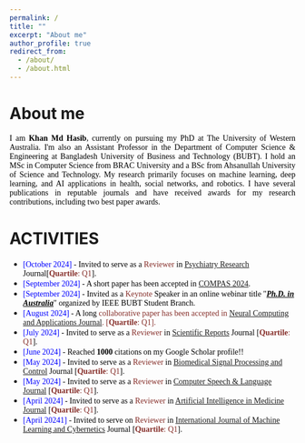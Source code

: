 ```yaml
---
permalink: /
title: ""
excerpt: "About me"
author_profile: true
redirect_from: 
  - /about/
  - /about.html
---
```


# About me

<p style="text-align:justify; color:black; font-family:Georgia"> I am <b>Khan Md Hasib</b>, currently on pursuing my PhD at The University of Western Australia. I'm also an Assistant Professor in the Department of Computer Science & Engineering at Bangladesh University of Business and Technology (BUBT). I hold an MSc in Computer Science from BRAC University and a BSc from Ahsanullah University of Science and Technology. My research primarily focuses on machine learning, deep learning, and AI applications in health, social networks, and robotics. I have several publications in reputable journals and have received awards for my research contributions, including two best paper awards.</p>


# ACTIVITIES
* <span style="font-family:Georgia; color:black"><span style="color:Blue">[October 2024]</span> - Invited to serve as a <span style="color:#852d28">Reviewer</span> in [Psychiatry Research](https://www.sciencedirect.com/journal/psychiatry-research) Journal[<span style="color:#852d28"><b>Quartile</b>: Q1</span>].</span>
* <span style="font-family:Georgia; color:black"><span style="color:Blue">[September 2024]</span> - A short paper has been accepted in [COMPAS 2024](https://www.compasconf.org/).
* <span style="font-family:Georgia; color:black"><span style="color:Blue">[September 2024]</span> - Invited as a <span style="color:#852d28">Keynote</span> Speaker in an online webinar title "<b><i><u>Ph.D. in Australia</u></i></b>" organized by IEEE BUBT Student Branch.</span>
* <span style="font-family:Georgia; color:black"><span style="color:Blue">[August 2024]</span> - A long <span style="color:#852d28">collaborative paper has been accepted in [Neural Computing and Applications Journal](https://link.springer.com/journal/521). [<span style="color:#852d28"><b>Quartile</b>: Q1</span>].</span>
* <span style="font-family:Georgia; color:black"><span style="color:Blue">[July 2024]</span> - Invited to serve as a <span style="color:#852d28">Reviewer</span> in [Scientific Reports](https://www.nature.com/srep/) Journal [<span style="color:#852d28"><b>Quartile</b>: Q1</span>].</span>
* <span style="font-family:Georgia; color:black"><span style="color:Blue">[June 2024]</span> - Reached <b>1000</b> citations on my Google Scholar profile!!
* <span style="font-family:Georgia; color:black"><span style="color:Blue">[May 2024]</span> - Invited to serve as a <span style="color:#852d28">Reviewer</span> in [Biomedical Signal Processing and Control](https://www.sciencedirect.com/journal/biomedical-signal-processing-and-control) Journal [<span style="color:#852d28"><b>Quartile</b>: Q1</span>].</span>
* <span style="font-family:Georgia; color:black"><span style="color:Blue">[May 2024]</span> - Invited to serve as a <span style="color:#852d28">Reviewer</span> in [Computer Speech & Language Journal](https://www.sciencedirect.com/journal/computer-speech-and-language) [<span style="color:#852d28"><b>Quartile</b>: Q1</span>].</span>
* <span style="font-family:Georgia; color:black"><span style="color:Blue">[April 2024]</span> - Invited to serve as a <span style="color:#852d28">Reviewer</span> in [Artificial Intelligence in Medicine Journal](https://www.sciencedirect.com/journal/artificial-intelligence-in-medicine) [<span style="color:#852d28"><b>Quartile</b>: Q1</span>].</span>
* <span style="font-family:Georgia; color:black"><span style="color:Blue">[April 20241]</span> - Invited to serve on <span style="color:#852d28">Reviewer</span> in [International Journal of Machine Learning and Cybernetics](https://www.scimagojr.com/journalsearch.php?q=19700177336&tip=sid&clean=0) Journal [<span style="color:#852d28"><b>Quartile</b>: Q1</span>].</span>